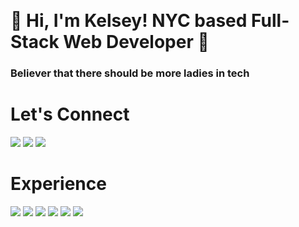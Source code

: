    <h1>🤠 Hi, I'm Kelsey! NYC based Full-Stack Web Developer 🤠</h1>
<div class="text-purple" >
   <h3 class="text-inherit">Believer that there should be more ladies in tech</h3>
</div>


<h1>Let's Connect</h2>
<a href="https://twitter.com/KelseyD485"><img src="https://img.shields.io/badge/twitter-%231DA1F2.svg?&style=for-the-badge&logo=twitter&logoColor=white"></a>
<a href="https://www.linkedin.com/in/kelseydickson/"><img src="https://img.shields.io/badge/linkedin-%230077B5.svg?&style=for-the-badge&logo=linkedin&logoColor=white"></a>
<a href="https://kelseyjdickson.medium.com/"><img src="https://img.shields.io/badge/medium-%2312100E.svg?&style=for-the-badge&logo=medium&logoColor=white"></a>

<h1>Experience</h1>
<img src="https://img.shields.io/badge/html-%23239120.svg?&style=for-the-badge&logo=html5&logoColor=white">
<img src="https://img.shields.io/badge/css-%23239120.svg?&style=for-the-badge&logo=css3&logoColor=white">
<img src="https://img.shields.io/badge/javascript-%23F7DF1E.svg?&style=for-the-badge&logo=javascript&logoColor=black">
<img src="https://img.shields.io/badge/ruby-%23CC342D.svg?&style=for-the-badge&logo=ruby&logoColor=white">
<img src="https://img.shields.io/badge/react%20-%2320232a.svg?&style=for-the-badge&logo=react&logoColor=%2361DAFB">
<img src="https://img.shields.io/badge/rails%20-%23CC0000.svg?&style=for-the-badge&logo=ruby-on-rails&logoColor=white">